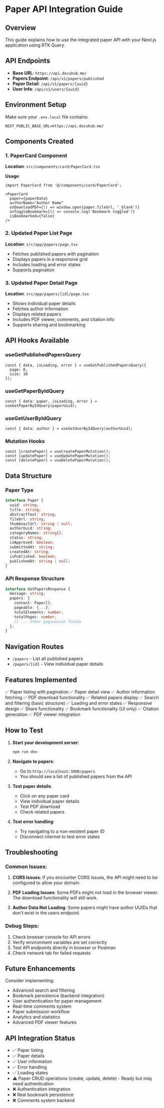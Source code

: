# Paper API Integration Guide

## Overview
This guide explains how to use the integrated paper API with your Next.js application using RTK Query.

## API Endpoints
- **Base URL**: `https://api.docuhub.me/`
- **Papers Endpoint**: `/api/v1/papers/published`
- **Paper Detail**: `/api/v1/papers/{uuid}`
- **User Info**: `/api/v1/users/{uuid}`

## Environment Setup
Make sure your `.env.local` file contains:
```env
NEXT_PUBLIC_BASE_URL=https://api.docuhub.me/
```

## Components Created

### 1. PaperCard Component
**Location**: `src/components/card/PaperCard.tsx`

**Usage**:
```tsx
import PaperCard from '@/components/card/PaperCard';

<PaperCard
  paper={paperData}
  authorName="Author Name"
  onDownloadPDF={() => window.open(paper.fileUrl, '_blank')}
  onToggleBookmark={() => console.log('Bookmark toggled')}
  isBookmarked={false}
/>
```

### 2. Updated Paper List Page
**Location**: `src/app/papers/page.tsx`
- Fetches published papers with pagination
- Displays papers in a responsive grid
- Includes loading and error states
- Supports pagination

### 3. Updated Paper Detail Page
**Location**: `src/app/papers/[id]/page.tsx`
- Shows individual paper details
- Fetches author information
- Displays related papers
- Includes PDF viewer, comments, and citation info
- Supports sharing and bookmarking

## API Hooks Available

### useGetPublishedPapersQuery
```tsx
const { data, isLoading, error } = useGetPublishedPapersQuery({
  page: 0,
  size: 10
});
```

### useGetPaperByIdQuery
```tsx
const { data: paper, isLoading, error } = useGetPaperByIdQuery(paperUuid);
```

### useGetUserByIdQuery
```tsx
const { data: author } = useGetUserByIdQuery(authorUuid);
```

### Mutation Hooks
```tsx
const [createPaper] = useCreatePaperMutation();
const [updatePaper] = useUpdatePaperMutation();
const [deletePaper] = useDeletePaperMutation();
```

## Data Structure

### Paper Type
```typescript
interface Paper {
  uuid: string;
  title: string;
  abstractText: string;
  fileUrl: string;
  thumbnailUrl: string | null;
  authorUuid: string;
  categoryNames: string[];
  status: string;
  isApproved: boolean;
  submittedAt: string;
  createdAt: string;
  isPublished: boolean;
  publishedAt: string | null;
}
```

### API Response Structure
```typescript
interface GetPapersResponse {
  message: string;
  papers: {
    content: Paper[];
    pageable: {...};
    totalElements: number;
    totalPages: number;
    // ... other pagination fields
  };
}
```

## Navigation Routes
- `/papers` - List all published papers
- `/papers/[id]` - View individual paper details

## Features Implemented
✅ Paper listing with pagination
✅ Paper detail view
✅ Author information fetching
✅ PDF download functionality
✅ Related papers display
✅ Search and filtering (basic structure)
✅ Loading and error states
✅ Responsive design
✅ Share functionality
✅ Bookmark functionality (UI only)
✅ Citation generation
✅ PDF viewer integration

## How to Test

1. **Start your development server**:
   ```bash
   npm run dev
   ```

2. **Navigate to papers**:
   - Go to `http://localhost:3000/papers`
   - You should see a list of published papers from the API

3. **Test paper details**:
   - Click on any paper card
   - View individual paper details
   - Test PDF download
   - Check related papers

4. **Test error handling**:
   - Try navigating to a non-existent paper ID
   - Disconnect internet to test error states

## Troubleshooting

### Common Issues:

1. **CORS Issues**: If you encounter CORS issues, the API might need to be configured to allow your domain.

2. **PDF Loading Issues**: Some PDFs might not load in the browser viewer. The download functionality will still work.

3. **Author Data Not Loading**: Some papers might have author UUIDs that don't exist in the users endpoint.

### Debug Steps:
1. Check browser console for API errors
2. Verify environment variables are set correctly
3. Test API endpoints directly in browser or Postman
4. Check network tab for failed requests

## Future Enhancements

Consider implementing:
- Advanced search and filtering
- Bookmark persistence (backend integration)
- User authentication for paper management
- Real-time comments system
- Paper submission workflow
- Analytics and statistics
- Advanced PDF viewer features

## API Integration Status
- ✅ Paper listing
- ✅ Paper details
- ✅ User information
- ✅ Error handling
- ✅ Loading states
- ⚠️ Paper CRUD operations (create, update, delete) - Ready but may need authentication
- ❌ Authentication integration
- ❌ Real bookmark persistence
- ❌ Comments system backend